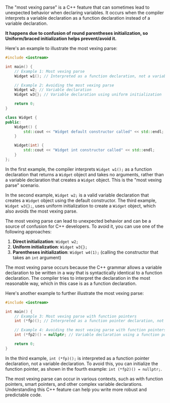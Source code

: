 The "most vexing parse" is a C++ feature that can sometimes lead to unexpected behavior when declaring variables. It occurs when the compiler interprets a variable declaration as a function declaration instead of a variable declaration.

**It happens due to confusion of round parentheses initialization, so Uniform/braced initialization helps prevent/avoid it.**

Here's an example to illustrate the most vexing parse:

```cpp
#include <iostream>

int main() {
    // Example 1: Most vexing parse
    Widget w1(); // Interpreted as a function declaration, not a variable declaration

    // Example 2: Avoiding the most vexing parse
    Widget w2; // Variable declaration
    Widget w3{}; // Variable declaration using uniform initialization

    return 0;
}

class Widget {
public:
    Widget() {
        std::cout << "Widget default constructor called" << std::endl;
    }

    Widget(int) {
        std::cout << "Widget int constructor called" << std::endl;
    }
};
```

In the first example, the compiler interprets `Widget w1();` as a function declaration that returns a `Widget` object and takes no arguments, rather than a variable declaration that creates a `Widget` object. This is the "most vexing parse" scenario.

In the second example, `Widget w2;` is a valid variable declaration that creates a `Widget` object using the default constructor. The third example, `Widget w3{};`, uses uniform initialization to create a `Widget` object, which also avoids the most vexing parse.

The most vexing parse can lead to unexpected behavior and can be a source of confusion for C++ developers. To avoid it, you can use one of the following approaches:

1. **Direct initialization**: `Widget w2;`
2. **Uniform initialization**: `Widget w3{};`
3. **Parentheses initialization**: `Widget w4(1);` (calling the constructor that takes an `int` argument)

The most vexing parse occurs because the C++ grammar allows a variable declaration to be written in a way that is syntactically identical to a function declaration. The compiler tries to interpret the declaration in the most reasonable way, which in this case is as a function declaration.

Here's another example to further illustrate the most vexing parse:

```cpp
#include <iostream>

int main() {
    // Example 3: Most vexing parse with function pointers
    int (*fp)(); // Interpreted as a function pointer declaration, not a variable declaration

    // Example 4: Avoiding the most vexing parse with function pointers
    int (*fp2)() = nullptr; // Variable declaration using a function pointer

    return 0;
}
```

In the third example, `int (*fp)();` is interpreted as a function pointer declaration, not a variable declaration. To avoid this, you can initialize the function pointer, as shown in the fourth example: `int (*fp2)() = nullptr;`.

The most vexing parse can occur in various contexts, such as with function pointers, smart pointers, and other complex variable declarations. Understanding this C++ feature can help you write more robust and predictable code.